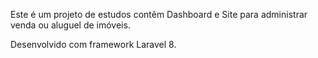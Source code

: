 Este é um projeto de estudos contêm Dashboard e Site para administrar venda ou aluguel de imóveis.

Desenvolvido com framework Laravel 8.
